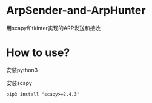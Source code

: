 # ArpSender-and-ArpHunter
用scapy和tkinter实现的ARP发送和接收

# How to use?

安装python3

安装scapy

```
pip3 install "scapy>=2.4.3"
```

